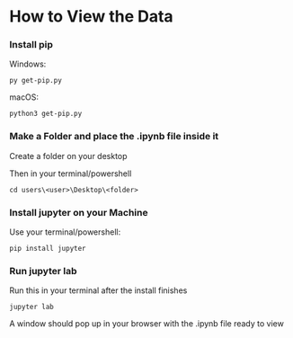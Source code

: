# How to View the Data
### Install pip
Windows:
```
py get-pip.py
```
macOS:
```
python3 get-pip.py
```
### Make a Folder and place the .ipynb file inside it

Create a folder on your desktop

Then in your terminal/powershell

```
cd users\<user>\Desktop\<folder>
```

### Install jupyter on your Machine
Use your terminal/powershell:

```
pip install jupyter
```

### Run jupyter lab
Run this in your terminal after the install finishes
```
jupyter lab
```
A window should pop up in your browser with the .ipynb file ready to view